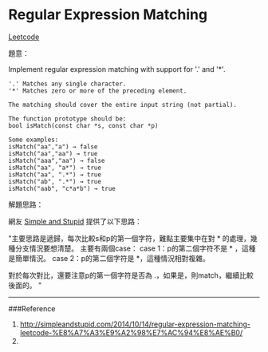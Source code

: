 # Regular Expression Matching

[Leetcode](https://leetcode.com/problems/regular-expression-matching/)

題意：

Implement regular expression matching with support for '.' and '*'.

```
'.' Matches any single character.
'*' Matches zero or more of the preceding element.

The matching should cover the entire input string (not partial).

The function prototype should be:
bool isMatch(const char *s, const char *p)

Some examples:
isMatch("aa","a") → false
isMatch("aa","aa") → true
isMatch("aaa","aa") → false
isMatch("aa", "a*") → true
isMatch("aa", ".*") → true
isMatch("ab", ".*") → true
isMatch("aab", "c*a*b") → true
```


解題思路：

網友 [Simple and Stupid](http://simpleandstupid.com/2014/10/14/regular-expression-matching-leetcode-%E8%A7%A3%E9%A2%98%E7%AC%94%E8%AE%B0/) 提供了以下思路：

"主要思路是遞歸，每次比較s和p的第一個字符，難點主要集中在對 \* 的處理，幾種分支情況要想清楚。
主要有兩個case：
case 1：p的第二個字符不是 \* ，這種是簡單情況。
case 2：p的第二個字符是 \*，這種情況相對複雜。

對於每次對比，還要注意p的第一個字符是否為 .，如果是，則match，繼續比較後面的。
"

---
###Reference
1. http://simpleandstupid.com/2014/10/14/regular-expression-matching-leetcode-%E8%A7%A3%E9%A2%98%E7%AC%94%E8%AE%B0/
2. 